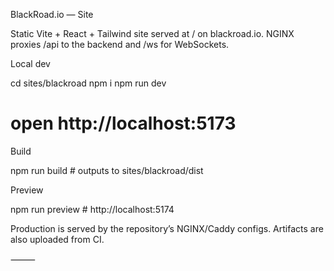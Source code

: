 BlackRoad.io — Site

Static Vite + React + Tailwind site served at / on blackroad.io.
NGINX proxies /api to the backend and /ws for WebSockets.

Local dev

cd sites/blackroad
npm i
npm run dev
# open http://localhost:5173

Build

npm run build   # outputs to sites/blackroad/dist

Preview

npm run preview # http://localhost:5174

Production is served by the repository’s NGINX/Caddy configs. Artifacts are also uploaded from CI.

⸻

